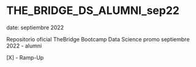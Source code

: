 # THE_BRIDGE_DS_ALUMNI_sep22

date: septiembre 2022

Repositorio oficial TheBridge Bootcamp Data Science promo septiembre 2022 - alumni

[X] - Ramp-Up 